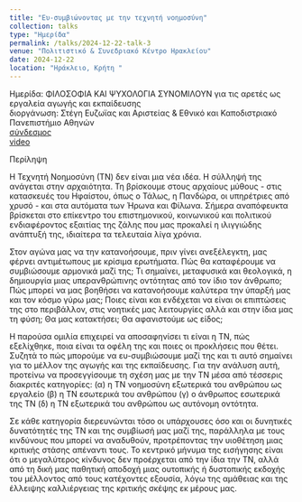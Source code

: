 ```yaml
---
title: "Ευ-συμβιώνοντας με την τεχνητή νοημοσύνη"
collection: talks
type: "Ημερίδα"
permalink: /talks/2024-12-22-talk-3
venue: "Πολιτιστικό & Συνεδριακό Κέντρο Ηρακλείου"
date: 2024-12-22
location: "Ηράκλειο, Κρήτη "
---
```


Ημερίδα: ΦΙΛΟΣΟΦΙΑ ΚΑΙ ΨΥΧΟΛΟΓΙΑ ΣΥΝΟΜΙΛΟΥΝ για τις αρετές ως εργαλεία αγωγής και εκπαίδευσης  
διοργάνωση: Στέγη Ευζωϊας και Αριστείας & Εθνικό και Καποδιστριακό Πανεπιστήμιο Αθηνών  
[σύνδεσμος](https://www.elstea.net/2024/12/02/imerida-philosophia-psihologia-aretes/?fbclid=IwY2xjawHR839leHRuA2FlbQIxMAABHb9R_YxYnvUTdrfEmJ6djmgQc13DylYVkLpRhR4eLIklqcGe845gFa3PVA_aem_fxFTovajBv5df_mFDRE_6g)  
[video](https://www.youtube.com/channel/UC7p28jh8UQ89wWIZskYjWdg?app=desktop&fbclid=IwY2xjawHR889leHRuA2FlbQIxMAABHU5swZWohZTZ9xGSlqBUEm_IKfZqO62h7lnHpqaQns-TWqRv1tgd_qLOpQ_aem_QL-416VlDxoavyCpjaWlzA)

Περίληψη

Η Τεχνητή Νοημοσύνη (ΤΝ) δεν είναι μια νέα ιδέα. Η σύλληψή της ανάγεται στην
αρχαιότητα. Τη βρίσκουμε στους αρχαίους μύθους - στις κατασκευές του Ηφαίστου,
όπως ο Τάλως, η Πανδώρα, οι υπηρέτριες από χρυσό - και στα αυτόματα των Ήρωνα
και Φίλωνα. Σήμερα αναπόφευκτα βρίσκεται στο επίκεντρο του επιστημονικού,
κοινωνικού και πολιτικού ενδιαφέροντος εξαιτίας της ζάλης που μας προκαλεί η
ιλιγγιώδης ανάπτυξή της, ιδιαίτερα τα τελευταία λίγα χρόνια.

Στον αγώνα μας να την κατανοήσουμε, πριν γίνει ανεξέλεγκτη, μας φέρνει
αντιμέτωπους με κρίσιμα ερωτήματα. Πώς θα καταφέρουμε να συμβιώσουμε
αρμονικά μαζί της; Τι σημαίνει, μεταφυσικά και θεολογικά, η δημιουργία
μιας υπερανθρώπινης οντότητας από τον ίδιο τον άνθρωπο; Πώς μπορεί να μας βοηθήσει να
κατανοήσουμε καλύτερα την ύπαρξή μας και τον κόσμο γύρω μας; Ποιες είναι και
ενδέχεται να είναι οι επιπτώσεις της στο περιβάλλον, στις νοητικές μας λειτουργίες
αλλά και στην ίδια μας τη φύση; Θα μας κατακτήσει; Θα αφανιστούμε ως είδος;

Η παρούσα ομιλία επιχειρεί να αποσαφηνίσει τι είναι η ΤΝ, πώς εξελίχθηκε, ποια
είναι τα οφέλη της και ποιες οι προκλήσεις που θέτει. Συζητά το πώς μπορούμε να
ευ-συμβιώσουμε μαζί της και τι αυτό σημαίνει για το μέλλον της αγωγής και της
εκπαίδευσης. Για την ανάλυση αυτή, προτείνω να προσεγγίσουμε τη σχέση μας με
την ΤΝ μέσα από τέσσερις διακριτές κατηγορίες: (α) η ΤΝ νοημοσύνη εξωτερικά του
ανθρώπου ως εργαλείο (β) η ΤΝ εσωτερικά του ανθρώπου (γ) ο άνθρωπος εσωτερικά
της ΤΝ (δ) η ΤΝ εξωτερικά του ανθρώπου ως αυτόνομη οντότητα.

Σε κάθε κατηγορία διερευνώνται τόσο οι υπάρχουσες όσο και οι δυνητικές
δυνατότητές της ΤΝ και της συμβίωσή μας μαζί της, παράλληλα με τους κινδύνους
που μπορεί να αναδυθούν, προτρέποντας την υιοθέτηση μιας κριτικής στάσης
απέναντι τους. Το κεντρικό μήνυμα της εισήγησης είναι ότι ο μεγαλύτερος κίνδυνος
δεν προέρχεται από την ίδια την ΤΝ, αλλά από τη δική μας παθητική αποδοχή μιας
ουτοπικής ή δυστοπικής εκδοχής του μέλλοντος από τους κατέχοντες εξουσία, λόγω
της αμάθειας και της έλλειψης καλλιέργειας της κριτικής σκέψης εκ μέρους μας.
